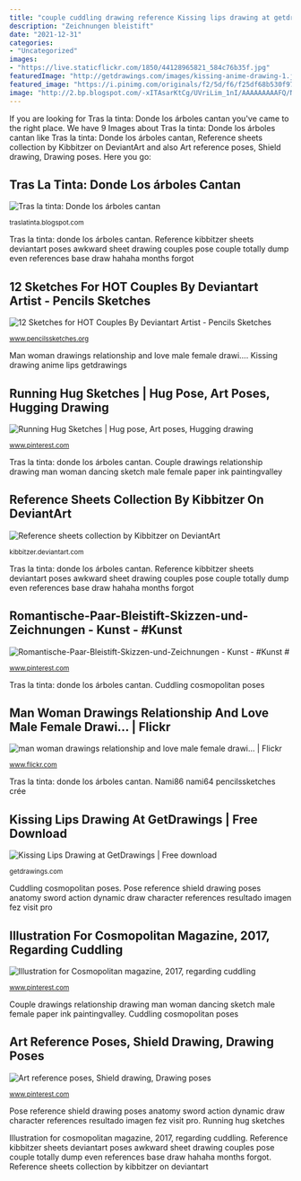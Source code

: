 ```yaml
---
title: "couple cuddling drawing reference Kissing lips drawing at getdrawings"
description: "Zeichnungen bleistift"
date: "2021-12-31"
categories:
- "Uncategorized"
images:
- "https://live.staticflickr.com/1850/44128965821_584c76b35f.jpg"
featuredImage: "http://getdrawings.com/images/kissing-anime-drawing-1.jpg"
featured_image: "https://i.pinimg.com/originals/f2/5d/f6/f25df68b530f97cefa3adffe0f4d0f88.jpg"
image: "http://2.bp.blogspot.com/-xITAsarKtCg/UVriLim_1nI/AAAAAAAAAFQ/NE8pe9h2BA8/s1600/cuddle_by_meago-d4vc6jo.png"
---
```


If you are looking for Tras la tinta: Donde los árboles cantan you've came to the right place. We have 9 Images about Tras la tinta: Donde los árboles cantan like Tras la tinta: Donde los árboles cantan, Reference sheets collection by Kibbitzer on DeviantArt and also Art reference poses, Shield drawing, Drawing poses. Here you go:

## Tras La Tinta: Donde Los árboles Cantan

![Tras la tinta: Donde los árboles cantan](http://2.bp.blogspot.com/-xITAsarKtCg/UVriLim_1nI/AAAAAAAAAFQ/NE8pe9h2BA8/s1600/cuddle_by_meago-d4vc6jo.png "12 sketches for hot couples by deviantart artist")

<small>traslatinta.blogspot.com</small>

Tras la tinta: donde los árboles cantan. Reference kibbitzer sheets deviantart poses awkward sheet drawing couples pose couple totally dump even references base draw hahaha months forgot

## 12 Sketches For HOT Couples By Deviantart Artist - Pencils Sketches

![12 Sketches for HOT Couples By Deviantart Artist - Pencils Sketches](https://www.pencilssketches.org/wp-content/uploads/2016/06/couple_tiny_by_nami86.jpg "Tras la tinta: donde los árboles cantan")

<small>www.pencilssketches.org</small>

Man woman drawings relationship and love male female drawi…. Kissing drawing anime lips getdrawings

## Running Hug Sketches | Hug Pose, Art Poses, Hugging Drawing

![Running Hug Sketches | Hug pose, Art poses, Hugging drawing](https://i.pinimg.com/originals/56/de/84/56de8481ae3d9dca107b0ec87a85f7a7.jpg "Kissing drawing anime lips getdrawings")

<small>www.pinterest.com</small>

Tras la tinta: donde los árboles cantan. Couple drawings relationship drawing man woman dancing sketch male female paper ink paintingvalley

## Reference Sheets Collection By Kibbitzer On DeviantArt

![Reference sheets collection by Kibbitzer on DeviantArt](http://pre01.deviantart.net/bbc6/th/pre/i/2016/344/e/0/reference_sheets_collection_by_kibbitzer-daojuvw.jpg "Reference sheets collection by kibbitzer on deviantart")

<small>kibbitzer.deviantart.com</small>

Tras la tinta: donde los árboles cantan. Reference kibbitzer sheets deviantart poses awkward sheet drawing couples pose couple totally dump even references base draw hahaha months forgot

## Romantische-Paar-Bleistift-Skizzen-und-Zeichnungen - Kunst - #Kunst #

![Romantische-Paar-Bleistift-Skizzen-und-Zeichnungen - Kunst - #Kunst #](https://i.pinimg.com/originals/59/37/4c/59374c8c68a57ed9c29a392fa8e16c8a.jpg "Tras la tinta: donde los árboles cantan")

<small>www.pinterest.com</small>

Tras la tinta: donde los árboles cantan. Cuddling cosmopolitan poses

## Man Woman Drawings Relationship And Love Male Female Drawi… | Flickr

![man woman drawings relationship and love male female drawi… | Flickr](https://live.staticflickr.com/1850/44128965821_584c76b35f.jpg "Man woman drawings relationship and love male female drawi…")

<small>www.flickr.com</small>

Tras la tinta: donde los árboles cantan. Nami86 nami64 pencilssketches crée

## Kissing Lips Drawing At GetDrawings | Free Download

![Kissing Lips Drawing at GetDrawings | Free download](http://getdrawings.com/images/kissing-anime-drawing-1.jpg "Running hug sketches")

<small>getdrawings.com</small>

Cuddling cosmopolitan poses. Pose reference shield drawing poses anatomy sword action dynamic draw character references resultado imagen fez visit pro

## Illustration For Cosmopolitan Magazine, 2017, Regarding Cuddling

![Illustration for Cosmopolitan magazine, 2017, regarding cuddling](https://i.pinimg.com/originals/ab/5a/88/ab5a88572556b87afc270c4962ee6529.png "Nami86 nami64 pencilssketches crée")

<small>www.pinterest.com</small>

Couple drawings relationship drawing man woman dancing sketch male female paper ink paintingvalley. Cuddling cosmopolitan poses

## Art Reference Poses, Shield Drawing, Drawing Poses

![Art reference poses, Shield drawing, Drawing poses](https://i.pinimg.com/originals/f2/5d/f6/f25df68b530f97cefa3adffe0f4d0f88.jpg "Nami86 nami64 pencilssketches crée")

<small>www.pinterest.com</small>

Pose reference shield drawing poses anatomy sword action dynamic draw character references resultado imagen fez visit pro. Running hug sketches

Illustration for cosmopolitan magazine, 2017, regarding cuddling. Reference kibbitzer sheets deviantart poses awkward sheet drawing couples pose couple totally dump even references base draw hahaha months forgot. Reference sheets collection by kibbitzer on deviantart

